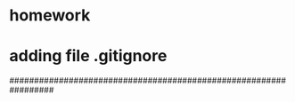 # homework
# adding file .gitignore
#################################################################